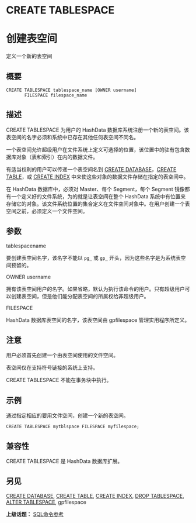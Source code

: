 # CREATE TABLESPACE

# 创建表空间

定义一个新的表空间

## 概要

```
CREATE TABLESPACE tablespace_name [OWNER username] 
       FILESPACE filespace_name
```

## 描述

CREATE TABLESPACE 为用户的 HashData 数据库系统注册一个新的表空间。该表空间的名字必须和系统中已存在其他任何表空间不同名。

一个表空间允许超级用户在文件系统上定义可选择的位置，该位置中的驻有包含数据库对象（表和索引）在内的数据文件。

有适当权利的用户可以传递一个表空间名到 [CREATE DATABASE](./create-database.md)，[CREATE TABLE](./create-table.md)，或 [CREATE INDEX](./create-index.md) 中来使这些对象的数据文件存储在指定的表空间中。

在 HashData 数据库中，必须对 Master、每个 Segment，每个 Segment 镜像都有一个定义好的文件系统，为的就是让表空间在整个 HashData 系统中有位置来存储它的对象。该文件系统位置的集合定义在文件空间对象中。在用户创建一个表空间之前，必须定义一个文件空间。

## 参数

tablespacename

要创建表空间名字，该名字不能以 `pg_` 或 `gp_` 开头，因为这些名字是为系统表空间预留的。

OWNER username

拥有该表空间用户的名字。如果省略，默认为执行该命令的用户。只有超级用户可以创建表空间，但是他们能分配表空间的所属权给非超级用户。

FILESPACE

HashData 数据库表空间的名字，该表空间由 gpfilespace 管理实用程序所定义。

## 注意

用户必须首先创建一个由表空间使用的文件空间。

表空间仅在支持符号链接的系统上支持。

CREATE TABLESPACE 不能在事务块中执行。

## 示例

通过指定相应的要用文件空间，创建一个新的表空间。

```
CREATE TABLESPACE mytblspace FILESPACE myfilespace;
```

## 兼容性

CREATE TABLESPACE 是 HashData 数据库扩展。

## 另见

[CREATE DATABASE](./create-database.md), [CREATE TABLE](./create-table.md), [CREATE INDEX](./create-index.md), [DROP TABLESPACE](./drop-tablespace.md), [ALTER TABLESPACE](./alter-tablespace.md), gpfilespace

**上级话题：** [SQL命令参考](./README.md)

